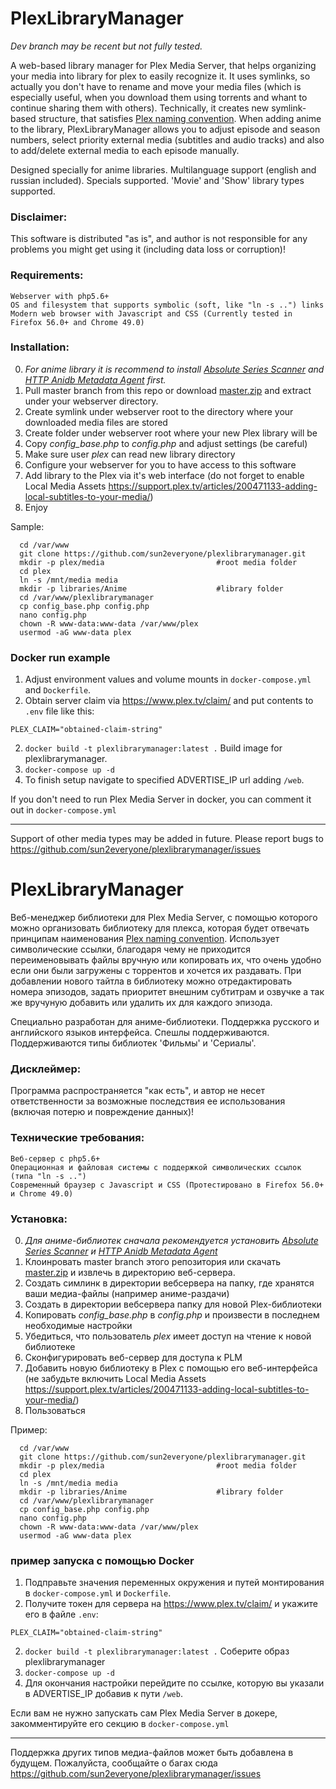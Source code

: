 # PlexLibraryManager
*Dev branch may be recent but not fully tested.*

A web-based library manager for Plex Media Server, that helps organizing your media into library for plex to easily recognize it. 
It uses symlinks, so actually you don't have to rename and move your media files (which is especially useful, when you download them using torrents and whant to continue sharing them with others). Technically, it creates new symlink-based structure, that satisfies <a href="https://support.plex.tv/hc/en-us/sections/200059498-Naming-and-Organizing-TV-Shows">Plex naming convention</a>.
When adding anime to the library, PlexLibraryManager allows you to adjust episode and season numbers, select priority external media (subtitles and audio tracks) and also to add/delete external media to each episode manually.

Designed specially for anime libraries. Multilanguage support (english and russian included).
Specials supported. 'Movie' and 'Show' library types supported. 

### Disclaimer:

This software is distributed "as is", and author is not responsible for any problems you might get using it (including data loss or corruption)!

### Requirements:
```
Webserver with php5.6+
OS and filesystem that supports symbolic (soft, like "ln -s ..") links
Modern web browser with Javascript and CSS (Currently tested in Firefox 56.0+ and Chrome 49.0)
```
### Installation:

0. <i>For anime library it is recommend to install <a href="https://github.com/ZeroQI/Absolute-Series-Scanner">Absolute Series Scanner</a> and <a href="https://github.com/ZeroQI/Hama.bundle">HTTP Anidb Metadata Agent</a> first.</i>
1. Pull master branch from this repo or download <a href="https://github.com/sun2everyone/plexlibrarymanager/archive/master.zip">master.zip</a> and extract under your webserver directory.
2. Create symlink under webserver root to the directory where your downloaded media files are stored
3. Create folder under webserver root where your new Plex library will be
4. Copy <i>config_base.php</i> to <i>config.php</i> and adjust settings (be careful)
5. Make sure user <i>plex</i> can read new library directory
6. Configure your webserver for you to have access to this software
7. Add library to the Plex via it's web interface (do not forget to enable Local Media Assets https://support.plex.tv/articles/200471133-adding-local-subtitles-to-your-media/)
8. Enjoy


Sample:
```
  cd /var/www
  git clone https://github.com/sun2everyone/plexlibrarymanager.git
  mkdir -p plex/media                         #root media folder
  cd plex
  ln -s /mnt/media media 
  mkdir -p libraries/Anime                    #library folder
  cd /var/www/plexlibrarymanager
  cp config_base.php config.php
  nano config.php
  chown -R www-data:www-data /var/www/plex
  usermod -aG www-data plex
```
### Docker run example
1. Adjust environment values and volume mounts in `docker-compose.yml` and `Dockerfile`. 
2. Obtain server claim via https://www.plex.tv/claim/ and put contents to `.env` file like this:
```
PLEX_CLAIM="obtained-claim-string"
```
2. `docker build -t plexlibrarymanager:latest .` Build image for plexlibrarymanager.
3. `docker-compose up -d`
4. To finish setup navigate to specified ADVERTISE_IP url adding `/web`.

If you don't need to run Plex Media Server in docker, you can comment it out in `docker-compose.yml`

---------------------------------------------------------------------------------
Support of other media types may be added in future.
Please report bugs to https://github.com/sun2everyone/plexlibrarymanager/issues

# PlexLibraryManager
Веб-менеджер библиотеки для Plex Media Server, с помощью которого можно организовать библиотеку для плекса, которая будет отвечать принципам наименования <a href="https://support.plex.tv/hc/en-us/sections/200059498-Naming-and-Organizing-TV-Shows">Plex naming convention</a>. Использует символические ссылки, благодаря чему не приходится переименовывать файлы вручную или копировать их, что очень удобно если они были загружены с торрентов и хочется их раздавать. При добавлении нового тайтла в библиотеку можно отредактировать номера эпизодов, задать приоритет внешним субтитрам и озвучке а так же вручуную добавить или удалить их для каждого эпизода.

Специально разработан для аниме-библиотеки. Поддержка русского и английского языков интерфейса.
Спешлы поддерживаются. Поддерживаются типы библиотек 'Фильмы' и 'Сериалы'.

### Дисклеймер:

Программа распространяется "как есть", и автор не несет ответственности за возможные последствия ее использования (включая потерю и повреждение данных)!

### Технические требования:
```
Веб-сервер с php5.6+
Операционная и файловая системы с поддержкой символических ссылок (типа "ln -s ..")
Современный браузер с Javascript и CSS (Протестировано в Firefox 56.0+ и Chrome 49.0)
```
### Установка:

0. <i>Для аниме-библиотек сначала рекомендуется установить <a href="https://github.com/ZeroQI/Absolute-Series-Scanner">Absolute Series Scanner</a> и <a href="https://github.com/ZeroQI/Hama.bundle">HTTP Anidb Metadata Agent</a></i>
1. Клоинровать master branch этого репозитория или скачать <a href="https://github.com/sun2everyone/plexlibrarymanager/archive/master.zip">master.zip</a> и извлечь в директорию веб-сервера.
2. Создать симлинк в директории вебсервера на папку, где хранятся ваши медиа-файлы (например аниме-раздачи)
3. Создать в директории вебсервера папку для новой Plex-библиотеки
4. Копировать <i>config_base.php</i> в <i>config.php</i> и произвести в последнем необходимые настройки
5. Убедиться, что пользователь <i>plex</i> имеет доступ на чтение к новой библиотеке
6. Сконфигурировать веб-сервер для доступа к PLM
7. Добавить новую библиотеку в Plex с помощью его веб-интерфейса (не забудьте включить Local Media Assets https://support.plex.tv/articles/200471133-adding-local-subtitles-to-your-media/)
8. Пользоваться


Пример:
```
  cd /var/www
  git clone https://github.com/sun2everyone/plexlibrarymanager.git
  mkdir -p plex/media                         #root media folder
  cd plex
  ln -s /mnt/media media 
  mkdir -p libraries/Anime                    #library folder
  cd /var/www/plexlibrarymanager
  cp config_base.php config.php
  nano config.php
  chown -R www-data:www-data /var/www/plex
  usermod -aG www-data plex
```
### пример запуска с помощью Docker
1. Подправьте значения переменных окружения и путей монтирования в `docker-compose.yml` и `Dockerfile`.
2. Получите токен для сервера на https://www.plex.tv/claim/ и укажите его в файле `.env`:
```
PLEX_CLAIM="obtained-claim-string"
```
2. `docker build -t plexlibrarymanager:latest .` Соберите образ plexlibrarymanager
3. `docker-compose up -d`
4. Для окончания настройки перейдите по ссылке, которую вы указали в ADVERTISE_IP добавив к пути `/web`.

Если вам не нужно запускать сам Plex Media Server в докере, закомментируйте его секцию в `docker-compose.yml`

---------------------------------------------------------------------------------
Поддержка других типов медиа-файлов может быть добавлена в будущем.
Пожалуйста, сообщайте о багах сюда https://github.com/sun2everyone/plexlibrarymanager/issues

